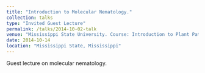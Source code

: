 ```yaml
---
title: "Introduction to Molecular Nematology."
collection: talks
type: "Invited Guest Lecture"
permalink: /talks/2014-10-02-talk
venue: "Mississippi State University. Course: Introduction to Plant Pathology."
date: 2014-10-14
location: "Mississippi State, Mississippi"
---
```


Guest lecture on molecular nematology. 